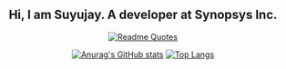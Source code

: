 <div align="center">

## Hi, I am Suyujay. A developer at Synopsys Inc.

[![Readme Quotes](https://quotes-github-readme.vercel.app/api?theme=dark&quote=Every%20commit%20builds%20the%20future%20as%20each%20line%20plants%20the%20seed%20of%20tomorrow.
)](https://github.com/piyushsuthar/github-readme-quotes)

[![Anurag's GitHub stats](https://github-readme-stats.vercel.app/api?username=Suyujay&show_icons=true&layout=compact&hide=issues&line_height=24)](https://github.com/Suyujay/github-readme-stats)
[![Top Langs](https://github-readme-stats.vercel.app/api/top-langs/?username=Suyujay&layout=compact)](https://github.com/Suyujay/github-readme-stats)

</div>

<!--
**Suyujay/suyujay** is a ✨ _special_ ✨ repository because its `README.md` (this file) appears on your GitHub profile.

Here are some ideas to get you started:

- 🔭 I’m currently working on ...
- 🌱 I’m currently learning ...
- 👯 I’m looking to collaborate on ...
- 🤔 I’m looking for help with ...
- 💬 Ask me about ...
- 📫 How to reach me: ...
- 😄 Pronouns: ...
- ⚡ Fun fact: ...
-->
